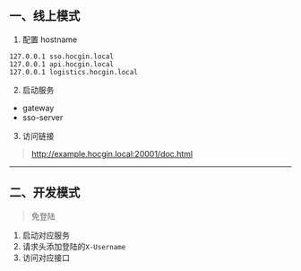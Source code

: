## 一、线上模式
1. 配置 hostname
```shell script
127.0.0.1 sso.hocgin.local
127.0.0.1 api.hocgin.local
127.0.0.1 logistics.hocgin.local
```
2. 启动服务

- gateway
- sso-server

3. 访问链接
> http://example.hocgin.local:20001/doc.html

---
## 二、开发模式
> 免登陆
1. 启动对应服务
2. 请求头添加登陆的`X-Username`
3. 访问对应接口
